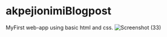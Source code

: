 # akpejionimiBlogpost
MyFirst web-app using basic html and css. 
![Screenshot (33)](https://user-images.githubusercontent.com/46995138/55242067-c3eb3d80-523c-11e9-95b6-3016d0dfc750.png)
